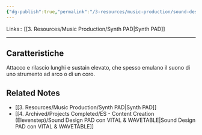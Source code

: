 ```yaml
---
{"dg-publish":true,"permalink":"/3-resources/music-production/sound-design/synth-pad-sound-design/"}
---
```


Links:: [[3. Resources/Music Production/Synth PAD\|Synth PAD]]

---
## Caratteristiche

Attacco e rilascio lunghi e sustain elevato, che spesso emulano il suono di uno strumento ad arco o di un coro.





## Related Notes

- [[3. Resources/Music Production/Synth PAD\|Synth PAD]]
- [[4. Archived/Projects Completed/ES - Content Creation (Elevenstep)/Sound Design PAD con VITAL & WAVETABLE\|Sound Design PAD con VITAL & WAVETABLE]]